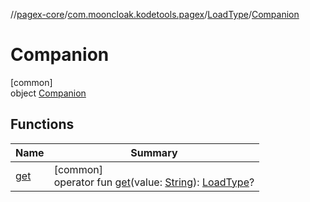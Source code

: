 //[pagex-core](../../../../index.md)/[com.mooncloak.kodetools.pagex](../../index.md)/[LoadType](../index.md)/[Companion](index.md)

# Companion

[common]\
object [Companion](index.md)

## Functions

| Name | Summary |
|---|---|
| [get](get.md) | [common]<br>operator fun [get](get.md)(value: [String](https://kotlinlang.org/api/latest/jvm/stdlib/kotlin/-string/index.html)): [LoadType](../index.md)? |
